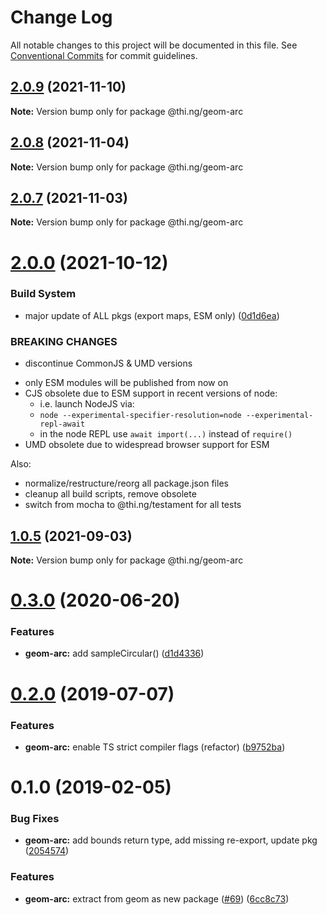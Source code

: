 # Change Log

All notable changes to this project will be documented in this file.
See [Conventional Commits](https://conventionalcommits.org) for commit guidelines.

## [2.0.9](https://github.com/thi-ng/umbrella/compare/@thi.ng/geom-arc@2.0.8...@thi.ng/geom-arc@2.0.9) (2021-11-10)

**Note:** Version bump only for package @thi.ng/geom-arc





## [2.0.8](https://github.com/thi-ng/umbrella/compare/@thi.ng/geom-arc@2.0.7...@thi.ng/geom-arc@2.0.8) (2021-11-04)

**Note:** Version bump only for package @thi.ng/geom-arc





## [2.0.7](https://github.com/thi-ng/umbrella/compare/@thi.ng/geom-arc@2.0.6...@thi.ng/geom-arc@2.0.7) (2021-11-03)

**Note:** Version bump only for package @thi.ng/geom-arc





# [2.0.0](https://github.com/thi-ng/umbrella/compare/@thi.ng/geom-arc@1.0.5...@thi.ng/geom-arc@2.0.0) (2021-10-12)


### Build System

* major update of ALL pkgs (export maps, ESM only) ([0d1d6ea](https://github.com/thi-ng/umbrella/commit/0d1d6ea9fab2a645d6c5f2bf2591459b939c09b6))


### BREAKING CHANGES

* discontinue CommonJS & UMD versions

- only ESM modules will be published from now on
- CJS obsolete due to ESM support in recent versions of node:
  - i.e. launch NodeJS via:
  - `node --experimental-specifier-resolution=node --experimental-repl-await`
  - in the node REPL use `await import(...)` instead of `require()`
- UMD obsolete due to widespread browser support for ESM

Also:
- normalize/restructure/reorg all package.json files
- cleanup all build scripts, remove obsolete
- switch from mocha to @thi.ng/testament for all tests






##  [1.0.5](https://github.com/thi-ng/umbrella/compare/@thi.ng/geom-arc@1.0.4...@thi.ng/geom-arc@1.0.5) (2021-09-03)

**Note:** Version bump only for package @thi.ng/geom-arc

#  [0.3.0](https://github.com/thi-ng/umbrella/compare/@thi.ng/geom-arc@0.2.32...@thi.ng/geom-arc@0.3.0) (2020-06-20)

###  Features

- **geom-arc:** add sampleCircular() ([d1d4336](https://github.com/thi-ng/umbrella/commit/d1d4336b1ca331e4d367e0fad8e815ad2e669985))

#  [0.2.0](https://github.com/thi-ng/umbrella/compare/@thi.ng/geom-arc@0.1.17...@thi.ng/geom-arc@0.2.0) (2019-07-07)

###  Features

- **geom-arc:** enable TS strict compiler flags (refactor) ([b9752ba](https://github.com/thi-ng/umbrella/commit/b9752ba))

#  0.1.0 (2019-02-05)

###  Bug Fixes

- **geom-arc:** add bounds return type, add missing re-export, update pkg ([2054574](https://github.com/thi-ng/umbrella/commit/2054574))

###  Features

- **geom-arc:** extract from geom as new package ([#69](https://github.com/thi-ng/umbrella/issues/69)) ([6cc8c73](https://github.com/thi-ng/umbrella/commit/6cc8c73))
